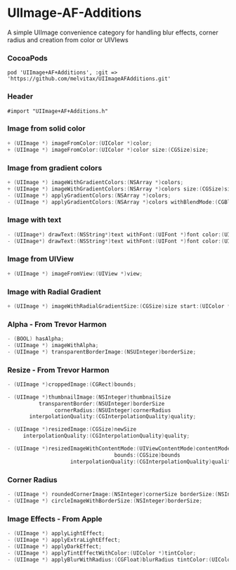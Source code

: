 UIImage-AF-Additions
=============================

A simple UIImage convenience category for handling blur effects, corner radius and creation from color or UIVIews

### CocoaPods
```
pod 'UIImage+AF+Additions', :git => 'https://github.com/melvitax/UIImageAFAdditions.git'
```

### Header
```
#import "UIImage+AF+Additions.h"
```

### Image from solid color
```Objective-C
+ (UIImage *) imageFromColor:(UIColor *)color;
+ (UIImage *) imageFromColor:(UIColor *)color size:(CGSize)size;
```

### Image from gradient colors
```Objective-C
+ (UIImage *) imageWithGradientColors:(NSArray *)colors;
+ (UIImage *) imageWithGradientColors:(NSArray *)colors size:(CGSize)size;
- (UIImage *) applyGradientColors:(NSArray *)colors;
- (UIImage *) applyGradientColors:(NSArray *)colors withBlendMode:(CGBlendMode)blendMode;
```

### Image with text
```Objective-C
- (UIImage*) drawText:(NSString*)text withFont:(UIFont *)font color:(UIColor *)color;
- (UIImage*) drawText:(NSString*)text withFont:(UIFont *)font color:(UIColor *)color align:(NSTextAlignment)align offset:(CGPoint)offset;
```

### Image from UIView
```Objective-C
+ (UIImage *) imageFromView:(UIView *)view;
```

### Image with Radial Gradient
```Objective-C
+ (UIImage *) imageWithRadialGradientSize:(CGSize)size start:(UIColor *)start end:( UIColor *)end centre:(CGPoint)centre radius:(float)radius;
```

### Alpha - From Trevor Harmon
```Objective-C
- (BOOL) hasAlpha;
- (UIImage *) imageWithAlpha;
- (UIImage *) transparentBorderImage:(NSUInteger)borderSize;
```

### Resize - From Trevor Harmon
```Objective-C
- (UIImage *)croppedImage:(CGRect)bounds;

- (UIImage *)thumbnailImage:(NSInteger)thumbnailSize
          transparentBorder:(NSUInteger)borderSize
               cornerRadius:(NSUInteger)cornerRadius
       interpolationQuality:(CGInterpolationQuality)quality;

- (UIImage *)resizedImage:(CGSize)newSize
     interpolationQuality:(CGInterpolationQuality)quality;

- (UIImage *)resizedImageWithContentMode:(UIViewContentMode)contentMode
                                  bounds:(CGSize)bounds
                    interpolationQuality:(CGInterpolationQuality)quality;
```

### Corner Radius
```Objective-C
- (UIImage *) roundedCornerImage:(NSInteger)cornerSize borderSize:(NSInteger)borderSize;
- (UIImage *) circleImageWithBorderSize:(NSInteger)borderSize;
```

### Image Effects - From Apple
```Objective-C
- (UIImage *) applyLightEffect;
- (UIImage *) applyExtraLightEffect;
- (UIImage *) applyDarkEffect;
- (UIImage *) applyTintEffectWithColor:(UIColor *)tintColor;
- (UIImage *) applyBlurWithRadius:(CGFloat)blurRadius tintColor:(UIColor *)tintColor saturationDeltaFactor:(CGFloat)saturationDeltaFactor maskImage:(UIImage *)maskImage;
```
